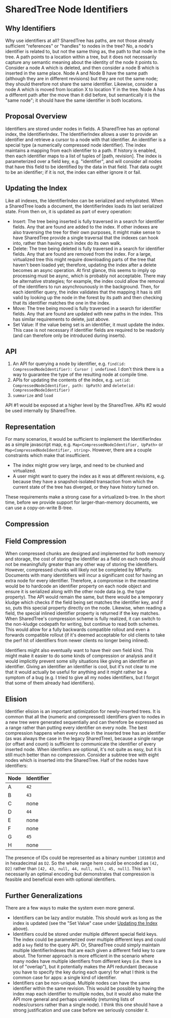 # SharedTree Node Identifiers

## Why Identifiers

Why use identifiers at all? SharedTree has paths, are not those already sufficient "references" or "handles" to nodes in the tree? No, a node's identifier is related to, but not the same thing as, the path to that node in the tree. A path points to a location within a tree, but it does not necessarily capture any semantic meaning about the identity of the node it points to. Consider a node A which is deleted, and then consider a node B which is inserted in the same place. Node A and Node B have the same path (although they are in different revisions) but they are not the same node; they should therefore not share the same identifier. Likewise, consider a node A which is moved from location X to location Y in the tree. Node A has a different path after the move than it did before, but semantically it is the "same node"; it should have the same identifier in both locations.

## Proposal Overview

Identifiers are stored under nodes in fields. A SharedTree has an optional index, the IdentifierIndex. The IdentifierIndex allows a user to provide an identifier and retrieve a cursor to a node with that identifier. An identifier is a special type (a numerically compressed node identifier). The index maintains a mapping from each identifier to a path. If history is enabled, then each identifier maps to a list of tuples of [path, revision]. The index is parameterized over a field key, e.g. "identifier", and will consider all nodes that have this field to be identified by the data in that field. That data ought to be an identifier; if it is not, the index can either ignore it or fail.

## Updating the Index

Like all indexes, the IdentifierIndex can be serialized and rehydrated. When a SharedTree loads a document, the IdentifierIndex loads its last serialized state. From then on, it is updated as part of every operation:

* Insert: The tree being inserted is fully traversed in a search for identifier fields. Any that are found are added to the index. If other indexes are also traversing the tree for their own purposes, it might make sense to have SharedTree provide a single traversal that the indexes can hook into, rather than having each index do its own walk.
* Delete: The tree being deleted is fully traversed in a search for identifier fields. Any that are found are removed from the index. For a large, virtualized tree this might require downloading parts of the tree that haven't been loaded yet; therefore, updating the index after a delete becomes an async operation. At first glance, this seems to imply op processing must be async, which is probably not acceptable. There may be alternative strategies; for example, the index could allow the removal of the identifiers to run asynchrounously in the background. Then, for each identifier query, the index validates that the mapping it has is still valid by looking up the node in the forest by its path and then checking that its identifier matches the one in the index.
* Move: The tree being moved is fully traversed in a search for identifier fields. Any that are found are updated with new paths in the index. This has similar requirements to delete, just above.
* Set Value: If the value being set is an identifier, it must update the index. This case is not necessary if identifier fields are required to be readonly (and can therefore only be introduced during inserts).

## API

1. An API for querying a node by identifier, e.g. `find(id: CompressedNodeIdentifier): Cursor | undefined`. I don't think there is a way to guarantee the type of the resulting node at compile time.
2. APIs for updating the contents of the index, e.g. `set(id: CompressedNodeIdentifier, path: UpPath)` and `delete(id: CompressedNodeIdentifier)`
3. `summarize` and `load`

API #1 would be exposed at a higher level by the SharedTree. APIs #2 would be used internally by SharedTree.

## Representation

For many scenarios, it would be sufficient to implement the IdentifierIndex as a simple javascript map, e.g. `Map<CompressedNodeIdentifier, UpPath>` or `Map<CompressedNodeIdentifier, string>`. However, there are a couple constraints which make that insufficient.

* The index might grow very large, and need to be chunked and virtualized.
* A user might want to query the index as it was at different revisions, e.g. because they have a snapshot-isolated transaction from which the current state of the tree has diverged, or they have history turned on.

These requirements make a strong case for a virtualized b-tree. In the short time, before we provide support for larger-than-memory documents, we can use a copy-on-write B-tree.

## Compression

## Field Compression

When compressed chunks are designed and implemented for both memory and storage, the cost of storing the identifier as a field on each node should not be meaningfully greater than any other way of storing the identifiers. However, compressed chunks will likely not be completed by MParity. Documents with many identitifiers will incur a significant cost for having an extra node for every identifier. Therefore, a compromise in the meantime would be to hardcode an identifier property on each node object and ensure it is serialized along with the other node data (e.g. the type property). The API would remain the same, but there would be a temporary kludge which checks if the field being set matches the identifier key, and if so, puts this special property directly on the node. Likewise, when reading a field, the special inlined identifier property is returned if the key matches. When SharedTree's compression scheme is fully realized, it can switch to the non-kludge codepath for writing, but continue to read both schemes. This would allow for a fully backwards compatible rollout and even a forwards compatible rollout (if it's deemed acceptable for old clients to take the perf hit of identifiers from newer clients no longer being inlined).

Identifiers might also eventually want to have their own field kind. This might make it easier to do some kinds of compression or analysis and it would implicitly prevent some silly situations like giving an identifier an identifier. Giving an identifier an identifier is cool, but it's not clear to me that it would actually be useful for anything and it might rather be a symptom of a bug (e.g. I tried to give all my nodes identifiers, but I forgot that some of them already had identifiers).

## Elision

Identifier elision is an important optimization for newly-inserted trees. It is common that all the (numeric and compressed) identifiers given to nodes in a new tree were generated sequentially and can therefore be expressed as a range rather than putting every identifier on every node. The best compression happens when every node in the inserted tree has an identifier (as was always the case in the legacy SharedTree), because a single range (or offset and count) is sufficient to communicate the identifier of every inserted node. When identifiers are optional, it's not quite as easy, but it is still much better than no compression. Consider a subtree tree with eight nodes which is inserted into the SharedTree. Half of the nodes have identifiers:

Node | Identifier
-----|-----------
A    | `42`
B    | `43`
C    | none
D    | `44`
E    | none
F    | none
G    | `45`
H    | none

The presence of IDs could be represented as a binary number `11010010` and in hexadecimal as `D2`. So the whole range here could be encoded as `[42, D2]` rather than `[42, 43, null, 44, null, null, 45, null]`. This isn't necessarily an optimal encoding but demonstrates that compression is feasible and beneficial even with optional identifiers.

## Further Generalizations

There are a few ways to make the system even more general.

* Identifiers can be lazy and/or mutable. This should work as long as the index is updated (see the "Set Value" case under [Updating the Index](#updating-the-index) above).
* Identifiers could be stored under multiple different special field keys. The index could be parameterized over multiple different keys and could add a `key` field to the query API. Or, SharedTree could simply maintain multiple IdentifierIndexes that are each given a different field key to care about. The former approach is more efficient in the scenario where many nodes have multiple identifiers from different keys (i.e. there is a lot of "overlap"), but it potentially makes the API redundant (because you have to specify the key during each query) for what I think is the common case for apps: a single kind of identifier.
* Identifiers can be non-unique. Multiple nodes can have the same identifier within the same revision. This would be possible by having the index map each identifier to multiple nodes, but it would also make the API more general and perhaps unwieldy (returning lists of nodes/cursors rather than a single node). I think this one should have a strong justification and use case before we seriously consider it.
